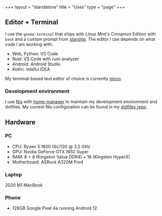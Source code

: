 +++
layout = "standalone"
title = "Uses"
type = "page"
+++

## Editor + Terminal

I use the `gnome-terminal` that ships with Linux Mint's Cinnamon Edition with `bash` and a custom prompt from [starship](https://starship.rs). The editor I use depends on what code I am working with:

- Web, Python: VS Code
- Rust: VS Code with rust-analyzer
- Android: Android Studio
- Kotlin: IntelliJ IDEA

My terminal-based text editor of choice is currently [micro](https://micro-editor.com/).

### Development environment

I use [Nix](https://nixos.org/nix/) with [home-manager](https://github.com/nix-community/home-manager) to maintain my development environment and dotfiles. My current Nix configuration can be found in my [dotfiles repo](https://github.com/msfjarvis/dotfiles/blob/main/nixos/home-manager.nix).

## Hardware

### PC

- CPU: Ryzen 5 1600 (6c/12t) @ 3.2 GHz
- GPU: Nvidia GeForce GTX 1650 Super
- RAM: 8 + 8 (Kingston Value DDR4) + 16 (Kingston HyperX)
- Motherboard: ASRock A320M Pro4

### Laptop

2020 M1 MacBook

### Phone

- 128GB Google Pixel 4a running Android 12.
